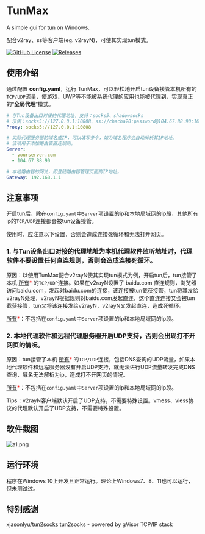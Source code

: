 # TunMax
A simple gui for tun on Windows.

配合v2ray、ss等客户端(eg. v2rayN)，可使其实现tun模式。

[![GitHub License][1]](https://github.com/TunMax/tun_gui_for_windows/blob/master/LICENSE)
[![Releases][2]](https://github.com/TunMax/tun_gui_for_windows/releases)

[1]: https://img.shields.io/badge/license-GPL%203.0-blue
[2]: https://img.shields.io/badge/releases-v0.1.2-green

## 使用介绍

通过配置 **config.yaml**，运行 TunMax，可以轻松地开启tun设备接管本机所有的`TCP/UDP`流量，使游戏、UWP等不能被系统代理的应用也能被代理到，实现真正的“**全局代理**”模式。

```yaml
# 与Tun设备出口对接的代理地址，支持：socks5、shadowsocks
# 示例：socks5://127.0.0.1:10808、ss://chacha20:password@104.67.88.90:1080
Proxy: socks5://127.0.0.1:10808

# 实际代理服务器的域名或IP，可以填写多个，如为域名程序会自动解析其IP地址。
# 该项用于添加路由表直连规则。
Server: 
  - yourserver.com
  - 104.67.88.90

# 本地路由器的网关，即登陆路由器管理页面的IP地址。
Gateway: 192.168.1.1
```
## 注意事项
开启tun后，除在`config.yaml`中`Server`项设置的ip和本地局域网的ip段，其他所有ip的`TCP/UDP`连接都会被tun设备接管。

使用时，应注意以下设置，否则会造成连接死循环和无法打开网页。

### 1. 与Tun设备出口对接的代理地址为本机代理软件监听地址时，代理软件不要设置任何直连规则，否则会造成连接死循环。

原因：以使用TunMax配合v2rayN使其实现tun模式为例，开启tun后，tun接管了本机 <u>所有</u><font color=#FF0000>*</font> 的`TCP/UDP`连接。如果在v2rayN设置了 baidu.com 直连规则，浏览器访问baidu.com，发起对baidu.com的连接，该连接被tun截获接管，tun将其发给v2rayN处理，v2rayN根据规则对baidu.com发起直连，这个直连连接又会被tun截获接管，tun又将该连接发给v2rayN，v2rayN又发起直连，造成死循环。

<u>所有</u><font color=#FF0000>*</font>：不包括在`config.yaml`中`Server`项设置的ip和本地局域网的ip段。

### 2. 本地代理软件和远程代理服务器开启UDP支持，否则会出现打不开网页的情况。

原因：tun接管了本机 <u>所有</u><font color=#FF0000>*</font> 的`TCP/UDP`连接，包括DNS查询的UDP流量，如果本地代理软件和远程服务器没有开启UDP支持，就无法进行UDP流量转发完成DNS查询，域名无法解析为ip，造成打不开网页的情况。

<u>所有</u><font color=#FF0000>*</font>：不包括在`config.yaml`中`Server`项设置的ip和本地局域网的ip段。

Tips：v2rayN客户端默认开启了UDP支持，不需要特殊设置。vmess、vless协议的代理默认开启了UDP支持，不需要特殊设置。

## 软件截图

![a1.png](https://s2.loli.net/2021/12/31/4AOcwn3NGUe1Rkb.png)

## 运行环境

程序在Windows 10上开发且正常运行。理论上Windows7、8、11也可以运行，但未测试过。

## 特别感谢

[xjasonlyu/tun2socks](https://github.com/Dreamacro/clash) tun2socks - powered by gVisor TCP/IP stack
